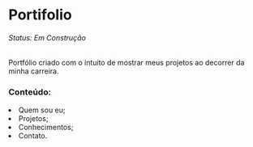 # Portifolio
###### Status: Em Construção

Portfólio criado com o intuito de mostrar meus projetos ao decorrer da minha carreira.

### Conteúdo:
<li> Quem sou eu;
<li> Projetos;
<li> Conhecimentos;
<li> Contato.
